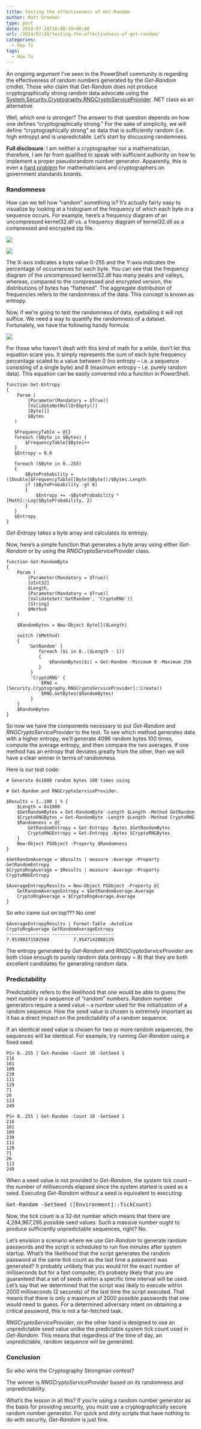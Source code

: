 ```yaml
---
title: Testing the effectiveness of Get-Random
author: Matt Graeber
type: post
date: 2014-07-28T16:00:39+00:00
url: /2014/07/28/testing-the-effectiveness-of-get-random/
categories:
  - How To
tags:
  - How To
---
```

An ongoing argument I&#8217;ve seen in the PowerShell community is regarding the effectiveness of random numbers generated by the _Get-Random_ cmdlet. Those who claim that Get-Random does not produce cryptographically strong random data advocate using the [System.Security.Cryptography.RNGCryptoServiceProvider][1] .NET class as an alternative.

Well, which one is stronger? The answer to that question depends on how one defines “cryptographically strong.” For the sake of simplicity, we will define “cryptographically strong” as data that is sufficiently random (i.e. high entropy) and is unpredictable. Let’s start by discussing randomness.

**Full disclosure**: I am neither a cryptographer nor a mathematician, therefore, I am far from qualified to speak with sufficient authority on how to implement a proper pseudorandom number generator. Apparently, this is even a [hard problem][2] for mathematicians and cryptographers on government standards boards.

### Randomness

How can we tell how “random” something is? It&#8217;s actually fairly easy to visualize by looking at a histogram of the frequency of which each byte in a sequence occurs. For example, here&#8217;s a frequency diagram of an uncompressed kernel32.dll vs. a frequency diagram of kernel32.dll as a compressed and encrypted zip file.

![](/images/gr16.png)

![](/images/gr23.png)

The X-axis indicates a byte value 0-255 and the Y-axis indicates the percentage of occurrences for each byte. You can see that the frequency diagram of the uncompressed kernel32.dll has many peaks and valleys, whereas, compared to the compressed and encrypted version, the distributions of bytes has &#8220;flattened&#8221;. The aggregate distribution of frequencies refers to the randomness of the data. This concept is known as entropy.

Now, if we&#8217;re going to test the randomness of data, eyeballing it will not suffice. We need a way to quantify the randomness of a dataset. Fortunately, we have the following handy formula:

![](/images/gr32.png)

For those who haven’t dealt with this kind of math for a while, don’t let this equation scare you. It simply represents the sum of each byte frequency percentage scaled to a value between 0 (no entropy – i.e. a sequence consisting of a single byte) and 8 (maximum entropy – i.e. purely random data). This equation can be easily converted into a function in PowerShell.

```
function Get-Entropy
{
    Param (
        [Parameter(Mandatory = $True)]
        [ValidateNotNullOrEmpty()]
        [Byte[]]
        $Bytes
   )

   $FrequencyTable = @{}
   foreach ($Byte in $Bytes) {
       $FrequencyTable[$Byte]++
   }
   $Entropy = 0.0

   foreach ($Byte in 0..255)
   {
       $ByteProbability = ([Double]$FrequencyTable[[Byte]$Byte])/$Bytes.Length
       if ($ByteProbability -gt 0)
       {
           $Entropy += -$ByteProbability * [Math]::Log($ByteProbability, 2)
       }
   }
   $Entropy
}
```

_Get-Entropy_ takes a byte array and calculates its entropy.

Now, here’s a simple function that generates a byte array using either _Get-Random_ or by using the _RNGCryptoServiceProvider_ class.


    function Get-RandomByte
    {
        Param (
            [Parameter(Mandatory = $True)]
            [UInt32]
            $Length,
            [Parameter(Mandatory = $True)]
            [ValidateSet('GetRandom', 'CryptoRNG')]
            [String]
            $Method
        )
    
        $RandomBytes = New-Object Byte[]($Length)
    
        switch ($Method)
        {
            'GetRandom' {
                foreach ($i in 0..($Length - 1))
                {
                    $RandomBytes[$i] = Get-Random -Minimum 0 -Maximum 256
                }
             }
             'CryptoRNG' {
                 $RNG = [Security.Cryptography.RNGCryptoServiceProvider]::Create()
                 $RNG.GetBytes($RandomBytes)
             }
        }
        $RandomBytes
    }
So now we have the components necessary to put _Get-Random_ and _RNGCryptoServiceProvider_ to the test. To see which method generates data with a higher entropy, we’ll generate 4096 random bytes 100 times, compute the average entropy, and then compare the two averages. If one method has an entropy that deviates greatly from the other, then we will have a clear winner in terms of randomness.

Here is our test code:


    # Generate 0x1000 random bytes 100 times using
    
    # Get-Random and RNGCryptoServiceProvider.
    
    $Results = 1..100 | % {
        $Length = 0x1000
        $GetRandomBytes = Get-RandomByte -Length $Length -Method GetRandom
        $CryptoRNGBytes = Get-RandomByte -Length $Length -Method CryptoRNG
        $Randomness = @{
            GetRandomEntropy = Get-Entropy -Bytes $GetRandomBytes
            CryptoRNGEntropy = Get-Entropy -Bytes $CryptoRNGBytes
        }
        New-Object PSObject -Property $Randomness
    }
    
    $GetRandomAverage = $Results | measure -Average -Property GetRandomEntropy
    $CryptoRngAverage = $Results | measure -Average -Property CryptoRNGEntropy
    
    $AverageEntropyResults = New-Object PSObject -Property @{
        GetRandomAverageEntropy = $GetRandomAverage.Average
        CryptoRngAverage = $CryptoRngAverage.Average
    }
So who came out on top??? No one!

```
$AverageEntropyResults | Format-Table -AutoSize
CryptoRngAverage GetRandomAverageEntropy
---------------- -----------------------
7.95390371502568         7.9547142068139
```


The entropy generated by _Get-Random_ and _RNGCryptoServiceProvider_ are both close enough to purely random data (entropy = 8) that they are both excellent candidates for generating random data.

### Predictability

Predictability refers to the likelihood that one would be able to guess the next number in a sequence of “random” numbers. Random number generators require a seed value – a number used for the initialization of a random sequence. How the seed value is chosen is extremely important as it has a direct impact on the predictability of a random sequence.

If an identical seed value is chosen for two or more random sequences, the sequences will be identical. For example, try running _Get-Random_ using a fixed seed:

```
PS> 0..255 | Get-Random -Count 10 -SetSeed 1
216
161
109
239
111
129
71
26
113
249

PS> 0..255 | Get-Random -Count 10 -SetSeed 1
216
161
109
239
111
129
71
26
113
249
```

When a seed value is not provided to _Get-Random_, the system tick count &#8211; the number of milliseconds elapsed since the system started is used as a seed. Executing _Get-Random_ without a seed is equivalent to executing:

<pre class="brush: powershell; title: ; notranslate" title="">Get-Random -SetSeed ([Environment]::TickCount)
</pre>

Now, the tick count is a 32-bit number which means that there are 4,294,967,295 possible seed values. Such a massive number ought to produce sufficiently unpredictable sequences, right? No.

Let’s envision a scenario where we use _Get-Random_ to generate random passwords and the script is scheduled to run five minutes after system startup. What’s the likelihood that the script generates the random password at the same tick count as the last time a password was generated? It probably unlikely that you would hit the exact number of milliseconds but for a fast computer, it’s probably likely that you are guaranteed that a set of seeds within a specific time interval will be used. Let’s say that we determined that the script was likely to execute within 2000 milliseconds (2 seconds) of the last time the script executed. That means that there is only a maximum of 2000 possible passwords that one would need to guess. For a determined adversary intent on obtaining a critical password, this is not a far-fetched task.

_RNGCryptoServiceProvider_, on the other hand is designed to use an unpredictable seed value unlike the predictable system tick count used in _Get-Random_. This means that regardless of the time of day, an unpredictable, random sequence will be generated.

### Conclusion

So who wins the Cryptography Strongman contest?

The winner is _RNGCryptoServiceProvider_ based on its randomness and unpredictability.

What’s the lesson in all this? If you’re using a random number generator as the basis for providing security, you must use a cryptographically secure random number generator. For quick and dirty scripts that have nothing to do with security, _Get-Random_ is just fine.

[1]: http://msdn.microsoft.com/en-us/library/system.security.cryptography.rngcryptoserviceprovider.aspx
[2]: http://en.wikipedia.org/wiki/Dual_EC_DRBG